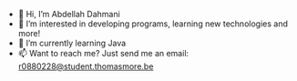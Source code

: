 - 👋 Hi, I’m Abdellah Dahmani
- 👀 I’m interested in developing programs, learning new technologies and more!
- 🌱 I’m currently learning Java
- 📫 Want to reach me? Just send me an email: r0880228@student.thomasmore.be

<!---
AbdellahDa/AbdellahDa is a ✨ special ✨ repository because its `README.md` (this file) appears on your GitHub profile.
You can click the Preview link to take a look at your changes.
--->
